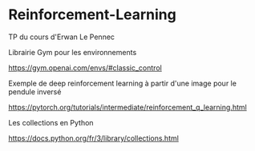 # Reinforcement-Learning
TP du cours d'Erwan Le Pennec

Librairie Gym pour les environnements

https://gym.openai.com/envs/#classic_control

Exemple de deep reinforcement learning à partir d'une image pour le pendule inversé

https://pytorch.org/tutorials/intermediate/reinforcement_q_learning.html

Les collections en Python

https://docs.python.org/fr/3/library/collections.html
